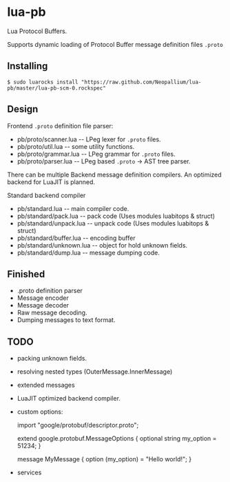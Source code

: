 lua-pb
=======

Lua Protocol Buffers.

Supports dynamic loading of Protocol Buffer message definition files `.proto`

Installing
----------

	$ sudo luarocks install "https://raw.github.com/Neopallium/lua-pb/master/lua-pb-scm-0.rockspec"

Design
------

Frontend `.proto` definition file parser:

* pb/proto/scanner.lua -- LPeg lexer for `.proto` files.
* pb/proto/util.lua    -- some utility functions.
* pb/proto/grammar.lua -- LPeg grammar for `.proto` files.
* pb/proto/parser.lua  -- LPeg based `.proto` -> AST tree parser.

There can be multiple Backend message definition compilers.  An optimized backend for LuaJIT
is planned.

Standard backend compiler

* pb/standard.lua         -- main compiler code.
* pb/standard/pack.lua    -- pack code (Uses modules luabitops & struct)
* pb/standard/unpack.lua  -- unpack code (Uses modules luabitops & struct)
* pb/standard/buffer.lua  -- encoding buffer
* pb/standard/unknown.lua -- object for hold unknown fields.
* pb/standard/dump.lua    -- message dumping code.

Finished
--------
* .proto definition parser
* Message encoder
* Message decoder
* Raw message decoding.
* Dumping messages to text format.

TODO
----

* packing unknown fields.
* resolving nested types (OuterMessage.InnerMessage)
* extended messages
* LuaJIT optimized backend compiler.
* custom options:

	import "google/protobuf/descriptor.proto";
	
	extend google.protobuf.MessageOptions {
	  optional string my_option = 51234;
	}
	
	message MyMessage {
	  option (my_option) = "Hello world!";
	}

* services

